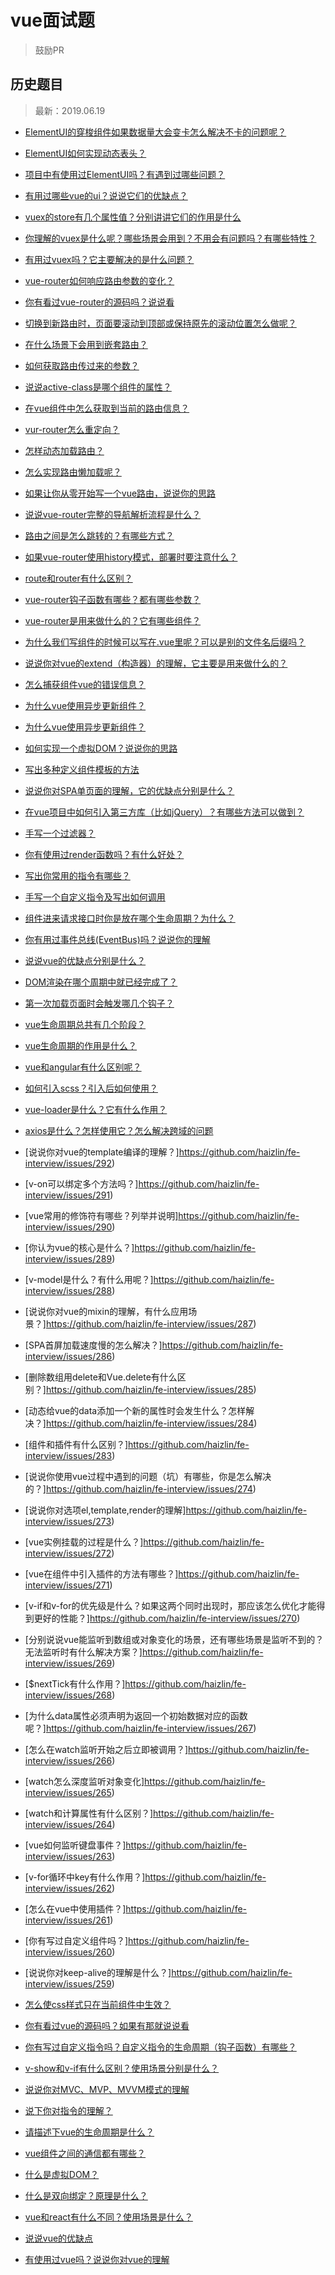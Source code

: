 # vue面试题
> 鼓励PR

## 历史题目
> 最新：2019.06.19

- [ElementUI的穿梭组件如果数据量大会变卡怎么解决不卡的问题呢？]()
- [ElementUI如何实现动态表头？]()
- [项目中有使用过ElementUI吗？有遇到过哪些问题？]()
- [有用过哪些vue的ui？说说它们的优缺点？]()

- [vuex的store有几个属性值？分别讲讲它们的作用是什么]()
- [你理解的vuex是什么呢？哪些场景会用到？不用会有问题吗？有哪些特性？]()
- [有用过vuex吗？它主要解决的是什么问题？]()

- [vue-router如何响应路由参数的变化？]()
- [你有看过vue-router的源码吗？说说看]()
- [切换到新路由时，页面要滚动到顶部或保持原先的滚动位置怎么做呢？]()
- [在什么场景下会用到嵌套路由？]()
- [如何获取路由传过来的参数？]()
- [说说active-class是哪个组件的属性？]()
- [在vue组件中怎么获取到当前的路由信息？]()
- [vur-router怎么重定向？]()
- [怎样动态加载路由？]()
- [怎么实现路由懒加载呢？]()
- [如果让你从零开始写一个vue路由，说说你的思路]()
- [说说vue-router完整的导航解析流程是什么？]()
- [路由之间是怎么跳转的？有哪些方式？]()
- [如果vue-router使用history模式，部署时要注意什么？]()
- [route和router有什么区别？]()
- [vue-router钩子函数有哪些？都有哪些参数？]()
- [vue-router是用来做什么的？它有哪些组件？]()

- [为什么我们写组件的时候可以写在.vue里呢？可以是别的文件名后缀吗？]()
- [说说你对vue的extend（构造器）的理解，它主要是用来做什么的？]()
- [怎么捕获组件vue的错误信息？]()
- [为什么vue使用异步更新组件？]()
- [为什么vue使用异步更新组件？]()
- [如何实现一个虚拟DOM？说说你的思路]()
- [写出多种定义组件模板的方法]()
- [说说你对SPA单页面的理解，它的优缺点分别是什么？]()
- [在vue项目中如何引入第三方库（比如jQuery）？有哪些方法可以做到？]()
- [手写一个过滤器？]()
- [你有使用过render函数吗？有什么好处？]()
- [写出你常用的指令有哪些？]()
- [手写一个自定义指令及写出如何调用]()
- [组件进来请求接口时你是放在哪个生命周期？为什么？]()
- [你有用过事件总线(EventBus)吗？说说你的理解]()
- [说说vue的优缺点分别是什么？]()
- [DOM渲染在哪个周期中就已经完成了？]()
- [第一次加载页面时会触发哪几个钩子？]()
- [vue生命周期总共有几个阶段？]()
- [vue生命周期的作用是什么？]()
- [vue和angular有什么区别呢？]()

- [如何引入scss？引入后如何使用？]()
- [vue-loader是什么？它有什么作用？]()
- [axios是什么？怎样使用它？怎么解决跨域的问题]()

- [说说你对vue的template编译的理解？]https://github.com/haizlin/fe-interview/issues/292)
- [v-on可以绑定多个方法吗？]https://github.com/haizlin/fe-interview/issues/291)
- [vue常用的修饰符有哪些？列举并说明]https://github.com/haizlin/fe-interview/issues/290)
- [你认为vue的核心是什么？]https://github.com/haizlin/fe-interview/issues/289)
- [v-model是什么？有什么用呢？]https://github.com/haizlin/fe-interview/issues/288)
- [说说你对vue的mixin的理解，有什么应用场景？]https://github.com/haizlin/fe-interview/issues/287)
- [SPA首屏加载速度慢的怎么解决？]https://github.com/haizlin/fe-interview/issues/286)
- [删除数组用delete和Vue.delete有什么区别？]https://github.com/haizlin/fe-interview/issues/285)
- [动态给vue的data添加一个新的属性时会发生什么？怎样解决？]https://github.com/haizlin/fe-interview/issues/284)
- [组件和插件有什么区别？]https://github.com/haizlin/fe-interview/issues/283)
- [说说你使用vue过程中遇到的问题（坑）有哪些，你是怎么解决的？]https://github.com/haizlin/fe-interview/issues/274)
- [说说你对选项el,template,render的理解]https://github.com/haizlin/fe-interview/issues/273)
- [vue实例挂载的过程是什么？]https://github.com/haizlin/fe-interview/issues/272)
- [vue在组件中引入插件的方法有哪些？]https://github.com/haizlin/fe-interview/issues/271)
- [v-if和v-for的优先级是什么？如果这两个同时出现时，那应该怎么优化才能得到更好的性能？]https://github.com/haizlin/fe-interview/issues/270)
- [分别说说vue能监听到数组或对象变化的场景，还有哪些场景是监听不到的？无法监听时有什么解决方案？]https://github.com/haizlin/fe-interview/issues/269)
- [$nextTick有什么作用？]https://github.com/haizlin/fe-interview/issues/268)
- [为什么data属性必须声明为返回一个初始数据对应的函数呢？]https://github.com/haizlin/fe-interview/issues/267)
- [怎么在watch监听开始之后立即被调用？]https://github.com/haizlin/fe-interview/issues/266)
- [watch怎么深度监听对象变化]https://github.com/haizlin/fe-interview/issues/265)
- [watch和计算属性有什么区别？]https://github.com/haizlin/fe-interview/issues/264)
- [vue如何监听键盘事件？]https://github.com/haizlin/fe-interview/issues/263)
- [v-for循环中key有什么作用？]https://github.com/haizlin/fe-interview/issues/262)
- [怎么在vue中使用插件？]https://github.com/haizlin/fe-interview/issues/261)
- [你有写过自定义组件吗？]https://github.com/haizlin/fe-interview/issues/260)
- [说说你对keep-alive的理解是什么？]https://github.com/haizlin/fe-interview/issues/259)
- [怎么使css样式只在当前组件中生效？](https://github.com/haizlin/fe-interview/issues/258)
- [你有看过vue的源码吗？如果有那就说说看](https://github.com/haizlin/fe-interview/issues/235)
- [你有写过自定义指令吗？自定义指令的生命周期（钩子函数）有哪些？](https://github.com/haizlin/fe-interview/issues/234)
- [v-show和v-if有什么区别？使用场景分别是什么？](https://github.com/haizlin/fe-interview/issues/232)
- [说说你对MVC、MVP、MVVM模式的理解](https://github.com/haizlin/fe-interview/issues/231)
- [说下你对指令的理解？](https://github.com/haizlin/fe-interview/issues/230)
- [请描述下vue的生命周期是什么？](https://github.com/haizlin/fe-interview/issues/229)
- [vue组件之间的通信都有哪些？](https://github.com/haizlin/fe-interview/issues/228)
- [什么是虚拟DOM？](https://github.com/haizlin/fe-interview/issues/227)
- [什么是双向绑定？原理是什么？](https://github.com/haizlin/fe-interview/issues/226)
- [vue和react有什么不同？使用场景是什么？](https://github.com/haizlin/fe-interview/issues/225)
- [说说vue的优缺点](https://github.com/haizlin/fe-interview/issues/224)
- [有使用过vue吗？说说你对vue的理解](https://github.com/haizlin/fe-interview/issues/223)
